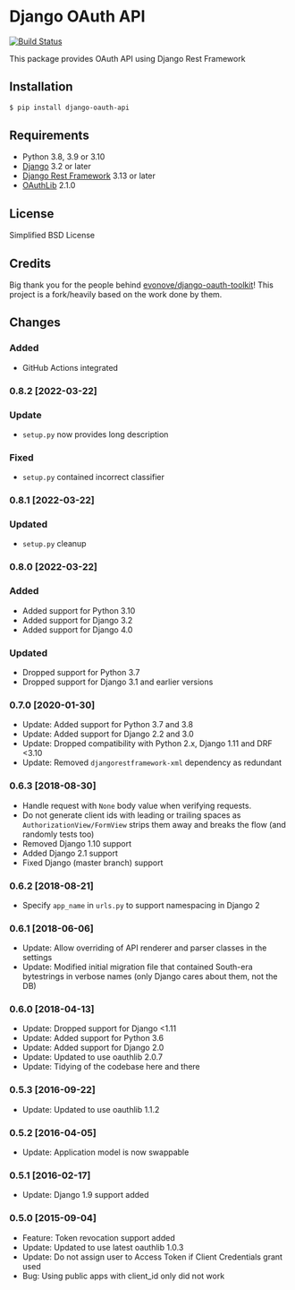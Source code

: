 Django OAuth API
================

[![Build Status](https://travis-ci.org/eofs/django-oauth-api.png?branch=master)](https://travis-ci.org/eofs/django-oauth-api)

This package provides OAuth API using Django Rest Framework

## Installation
```bash
$ pip install django-oauth-api
```

## Requirements
- Python 3.8, 3.9 or 3.10
- [Django](https://www.djangoproject.com/) 3.2 or later
- [Django Rest Framework](http://django-rest-framework.org/) 3.13 or later
- [OAuthLib](https://github.com/idan/oauthlib) 2.1.0

## License
Simplified BSD License

## Credits
Big thank you for the people behind [evonove/django-oauth-toolkit](https://github.com/evonove/django-oauth-toolkit)! This project is a fork/heavily based on the work done by them.

## Changes

### Added
- GitHub Actions integrated

### 0.8.2 [2022-03-22]

### Update
- `setup.py` now provides long description

### Fixed
- `setup.py` contained incorrect classifier

### 0.8.1 [2022-03-22]

### Updated
- `setup.py` cleanup

### 0.8.0 [2022-03-22]

### Added
- Added support for Python 3.10
- Added support for Django 3.2
- Added support for Django 4.0

### Updated
- Dropped support for Python 3.7
- Dropped support for Django 3.1 and earlier versions

### 0.7.0 [2020-01-30] 

- Update: Added support for Python 3.7 and 3.8
- Update: Added support for Django 2.2 and 3.0
- Update: Dropped compatibility with Python 2.x, Django 1.11 and DRF <3.10
- Update: Removed `djangorestframework-xml` dependency as redundant

### 0.6.3 [2018-08-30]

- Handle request with `None` body value when verifying requests.
- Do not generate client ids with leading or trailing spaces as `AuthorizationView/FormView` strips them away and breaks the flow (and randomly tests too)
- Removed Django 1.10 support
- Added Django 2.1 support
- Fixed Django (master branch) support

### 0.6.2 [2018-08-21]

- Specify `app_name` in `urls.py` to support namespacing in Django 2

### 0.6.1 [2018-06-06]

- Update: Allow overriding of API renderer and parser classes in the settings
- Update: Modified initial migration file that contained South-era bytestrings in verbose names (only Django cares about them, not the DB)

### 0.6.0 [2018-04-13]

- Update: Dropped support for Django <1.11
- Update: Added support for Python 3.6
- Update: Added support for Django 2.0
- Update: Updated to use oauthlib 2.0.7
- Update: Tidying of the codebase here and there

### 0.5.3 [2016-09-22]

- Update: Updated to use oauthlib 1.1.2

### 0.5.2 [2016-04-05]

- Update: Application model is now swappable

### 0.5.1 [2016-02-17]

- Update: Django 1.9 support added

### 0.5.0 [2015-09-04]

- Feature: Token revocation support added
- Update: Updated to use latest oauthlib 1.0.3
- Update: Do not assign user to Access Token if Client Credentials grant used
- Bug: Using public apps with client_id only did not work
